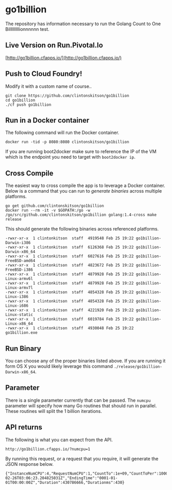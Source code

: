 # go1billion
The repository has information necessary to run the Golang Count to One Billlllllllionnnnnn test.

## Live Version on Run.Pivotal.Io
[http://go1billion.cfapps.io/](http://go1billion.cfapps.io/)



## Push to Cloud Foundry!
Modify it with a custom name of course..

    git clone https://github.com/clintonskitson/go1billion
    cd go1billion
    ./cf push go1billion

## Run in a Docker container
The following command will run the Docker container.

    docker run -tid -p 8080:8080 clintonskitson/go1billion

If you are running boot2docker make sure to reference the IP of the VM which is the endpoint you need to target with ```boot2docker ip```.

## Cross Compile
The easiest way to cross compile the app is to leverage a Docker container.  Below is a command that you can run to *generate binaries* across multiple platforms.

    go get github.com/clintonskitson/go1billion
    docker run --rm -it -v $GOPATH:/go -w /go/src/github.com/clintonskitson/go1billion golang:1.4-cross make release

This should generate the following binaries across referenced platforms.

    -rwxr-xr-x  1 clintonkitson  staff  4919548 Feb 25 19:22 go1billion-Darwin-i386
    -rwxr-xr-x  1 clintonkitson  staff  6126368 Feb 25 19:22 go1billion-Darwin-x86_64
    -rwxr-xr-x  1 clintonkitson  staff  6027616 Feb 25 19:22 go1billion-FreeBSD-amd64
    -rwxr-xr-x  1 clintonkitson  staff  4823672 Feb 25 19:22 go1billion-FreeBSD-i386
    -rwxr-xr-x  1 clintonkitson  staff  4879928 Feb 25 19:22 go1billion-Linux-armv6l
    -rwxr-xr-x  1 clintonkitson  staff  4879928 Feb 25 19:22 go1billion-Linux-armv7l
    -rwxr-xr-x  1 clintonkitson  staff  4854328 Feb 25 19:22 go1billion-Linux-i386
    -rwxr-xr-x  1 clintonkitson  staff  4854328 Feb 25 19:22 go1billion-Linux-i686
    -rwxr-xr-x  1 clintonkitson  staff  4221920 Feb 25 19:22 go1billion-Linux-static
    -rwxr-xr-x  1 clintonkitson  staff  6019784 Feb 25 19:22 go1billion-Linux-x86_64
    -rwxr-xr-x  1 clintonkitson  staff  4930048 Feb 25 19:22 go1billion.exe

## Run Binary
You can choose any of the proper binaries listed above.  If you are running it form OS X you would likely leverage this command ```./release/go1billion-Darwin-x86_64```.

## Parameter
There is a single parameter currently that can be passed.  The ```numcpu``` parameter will specify how many Go routines that should run in parallel.  These routines will split the 1 billion iterations.

## API returns
The following is what you can expect from the API.

```http://go1billion.cfapps.io/?numcpu=1```

By running this request, or a request that you require, it will generate the JSON response below.



    {"InstanceNumCPU":4,"RequestNumCPU":1,"CountTo":1e+09,"CountToPer":1000000000,"StartingTime":"2015-02-26T03:06:23.204825031Z","EndingTime":"0001-01-01T00:00:00Z","Duration":430786666,"Durationms":430}
